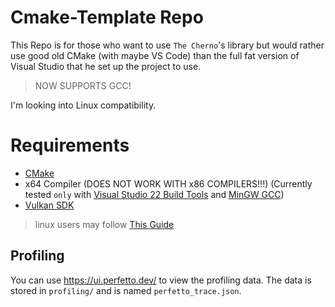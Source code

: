 # Cmake-Template Repo

This Repo is for those who want to use `The Cherno`'s library but would rather use good old CMake (with maybe VS Code) than the full fat version of Visual Studio that he set up the project to use. 

> NOW SUPPORTS GCC!

I'm looking into Linux compatibility.

# Requirements
- [CMake](https://cmake.org/)
- x64 Compiler (DOES NOT WORK WITH x86 COMPILERS!!!) (Currently tested `only` with [Visual Studio 22 Build Tools](https://visualstudio.microsoft.com/downloads/) and [MinGW GCC](https://github.com/niXman/mingw-builds-binaries/releases))
- [Vulkan SDK](https://vulkan.lunarg.com/sdk/home#windows)

> linux users may follow [This Guide](https://linuxconfig.org/install-and-test-vulkan-on-linux)

## Profiling

You can use https://ui.perfetto.dev/ to view the profiling data. The data is stored in `profiling/` and is named `perfetto_trace.json`.
